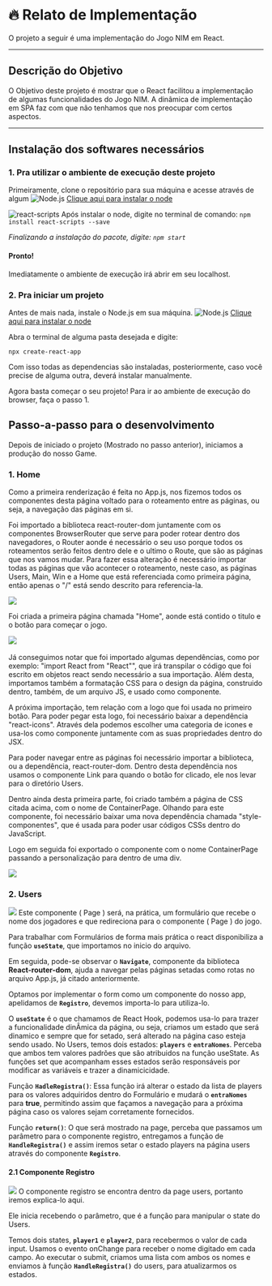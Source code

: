 
# :fire: Relato de Implementação
O projeto a seguir é uma implementação do Jogo NIM em React. 
___
## Descrição do Objetivo
O Objetivo deste projeto é mostrar que o React facilitou a implementação de algumas funcionalidades do Jogo NIM. A dinâmica de implementação em SPA faz com que não tenhamos que nos preocupar com certos aspectos.
___
## Instalação dos softwares necessários
### 1. Pra utilizar o ambiente de execução deste projeto

Primeiramente, clone o repositório para sua máquina e acesse através de algum 
![Node.js](https://img.shields.io/badge/Node.js-v18.14.0-green) 
[Clique aqui para instalar o node](https://nodejs.org/en/)

![react-scripts](https://img.shields.io/badge/react--scripts-^5.0.1-red) 
Após instalar o node, digite no terminal de comando: `npm install react-scripts --save`

*Finalizando a instalação do pacote, digite: `npm start`*
#### Pronto! 
Imediatamente o ambiente de execução irá abrir em seu localhost. 

### 2. Pra iniciar um projeto
Antes de mais nada, instale o Node.js em sua máquina. 
![Node.js](https://img.shields.io/badge/Node.js-v18.14.0-green) 
[Clique aqui para instalar o node](https://nodejs.org/en/)

Abra o terminal de alguma pasta desejada e digite:
~~~
npx create-react-app
~~~

Com isso todas as dependencias são instaladas, posteriormente, caso você precise de alguma outra, deverá instalar manualmente. 

Agora basta começar o seu projeto! 
Para ir ao ambiente de execução do browser, faça o passo 1.

## Passo-a-passo para o desenvolvimento

Depois de iniciado o projeto (Mostrado no passo anterior), iniciamos a produção do nosso Game.
### 1. Home

Como a primeira renderização é feita no App.js, nos fizemos todos os componentes desta página voltado para o roteamento entre as páginas, ou seja, a navegação das páginas em si.

Foi importado a biblioteca react-router-dom juntamente com os componentes BrowserRouter que serve para poder rotear dentro dos navegadores, o Router aonde é necessário o seu uso porque todos os roteamentos serão feitos dentro dele e o ultimo o Route, que são as páginas que nos vamos mudar. Para fazer essa alteração é necessário importar todas as páginas que vão acontecer o roteamento, neste caso, as páginas Users, Main, Win e a Home que está referenciada como primeira página, então apenas o "/" está sendo descrito para referencia-la.

<img src="img_readme/App.jpeg" />

Foi criada a primeira página chamada "Home", aonde está contido o titulo e o botão para começar o jogo. 

<img src="img_readme/Imagem01.jpeg" />
</br>
</br> 
Já conseguimos notar que foi importado algumas dependências, como por exemplo: "import React from "React"", que irá transpilar o código que foi escrito em objetos react sendo necessário a sua importação. Além desta, importamos também a formatação CSS para o design da página, construido dentro, também, de um arquivo JS, e usado como componente. 

A próxima importação, tem relação com a logo que foi usada no primeiro botão. Para poder pegar esta logo, foi necessário baixar a dependência "react-icons". Através dela podemos escolher uma categoria de icones e usa-los como componente juntamente com as suas propriedades dentro do JSX. 

Para poder navegar entre as páginas foi necessário importar a biblioteca, ou a dependência, react-router-dom. Dentro desta dependência nos usamos o componente Link para quando o botão for clicado, ele nos levar para o diretório Users. 

Dentro ainda desta primeira parte, foi criado também a página de CSS citada acima, com o nome de ContainerPage. 
Olhando para este componente, foi necessário baixar uma nova dependência chamada "style-componentes", que é usada para poder usar códigos CSSs dentro do JavaScript. 

Logo em seguida foi exportado o componente com o nome ContainerPage passando a personalização para dentro de uma div.

<img src="img_readme/Imagem02.jpeg">

### 2. Users

<img src="img_readme/users.png">
Este componente ( Page ) será, na prática, um formulário que recebe o nome dos jogadores e que redireciona para o componente ( Page ) do jogo. 

Para trabalhar com Formulários de forma mais prática o react disponibiliza a função **`useState`**, que importamos no inicio do arquivo. 

Em seguida, pode-se observar o **`Navigate`**, componente da biblioteca **React-router-dom**, ajuda a navegar pelas páginas setadas como rotas no arquivo App.js, já citado anteriormente. 

Optamos por implementar o form como um componente do nosso app, apelidamos de **`Registro`**, devemos importa-lo para utiliza-lo.

O **`useState`** é o que chamamos de React Hook, podemos usa-lo para trazer a funcionalidade dinÂmica da página, ou seja, criamos um estado que será dinamico e sempre que for setado, será alterado na página caso esteja sendo usado.
No Users, temos dois estados: **`players`** e **`entraNomes`**. 
Perceba que ambos tem valores padrões que são atribuidos na função useState. As funções set que acompanham esses estados serão responsáveis por modificar as variáveis e trazer a dinamicicidade. 

Função **`HadleRegistra()`**: Essa função irá alterar o estado da lista de players para os valores adquiridos dentro do Formulário e mudará o **`entraNomes`** para **true**, permitindo assim que façamos a navegação para a próxima página caso os valores sejam corretamente fornecidos. 

Função **`return()`**: O que será mostrado na page, perceba que passamos um parâmetro para o componente registro, entregamos a função de **`HandleRegistra()`** e assim iremos setar o estado players na página users através do componente **`Registro`**.

#### 2.1 Componente Registro
<img src="img_readme/registro.png">
O componente registro se encontra dentro da page users, portanto iremos explica-lo aqui. 

Ele inicia recebendo o parâmetro, que é a função para manipular o state do Users. 

Temos dois states, **`player1`** e **`player2`**, para recebermos o valor de cada input. 
Usamos o evento onChange para receber o nome digitado em cada campo. 
Ao executar o submit, criamos uma lista com ambos os nomes e enviamos à função  **`HandleRegistra()`** do users, para atualizarmos os estados. 